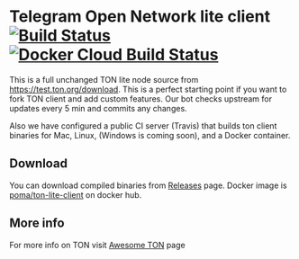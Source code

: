 # Telegram Open Network lite client [![Build Status](https://travis-ci.org/poma/ton-lite-client.svg?branch=master)](https://travis-ci.org/poma/ton-lite-client) [![Docker Cloud Build Status](https://img.shields.io/docker/cloud/build/poma/ton-lite-client.svg)](https://hub.docker.com/r/poma/ton-lite-client/builds)

This is a full unchanged TON lite node source from https://test.ton.org/download. This is a perfect starting point if you want to fork TON client and add custom features. Our bot checks upstream for updates every 5 min and commits any changes.

Also we have configured a public CI server (Travis) that builds ton client binaries for Mac, Linux, (Windows is coming soon), and a Docker container. 

## Download

You can download compiled binaries from [Releases](https://github.com/poma/ton-lite-client/releases) page. 
Docker image is [poma/ton-lite-client](https://hub.docker.com/r/poma/ton-lite-client) on docker hub.

## More info

For more info on TON visit [Awesome TON](https://github.com/copperbits/awesome-ton) page
